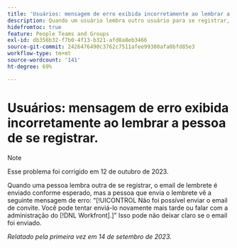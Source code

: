 ```yaml
---
title: 'Usuários: mensagem de erro exibida incorretamente ao lembrar a pessoa de se registrar'
description: Quando um usuário lembra outro usuário para se registrar, o email de lembrete é enviado conforme esperado, mas o usuário que envia o lembrete vê a mensagem de erro Não foi possível enviar o email de convite. Você pode tentar enviá-lo novamente mais tarde ou falar com seu administrador do Workfront. Isso pode causar confusão sobre se o email foi enviado.
hidefromtoc: true
feature: People Teams and Groups
exl-id: db356b32-f7b0-4f13-b321-afd8a8eb3466
source-git-commit: 2426476490c3762c7511afee99380afa0bfd85e3
workflow-type: tm+mt
source-wordcount: '141'
ht-degree: 69%

---
```


# Usuários: mensagem de erro exibida incorretamente ao lembrar a pessoa de se registrar.

>[!NOTE]
>
>Esse problema foi corrigido em 12 de outubro de 2023.

Quando uma pessoa lembra outra de se registrar, o email de lembrete é enviado conforme esperado, mas a pessoa que envia o lembrete vê a seguinte mensagem de erro: “[!UICONTROL Não foi possível enviar o email de convite. Você pode tentar enviá-lo novamente mais tarde ou falar com a administração do [!DNL Workfront].]” Isso pode não deixar claro se o email foi enviado.

_Relatado pela primeira vez em 14 de setembro de 2023._
